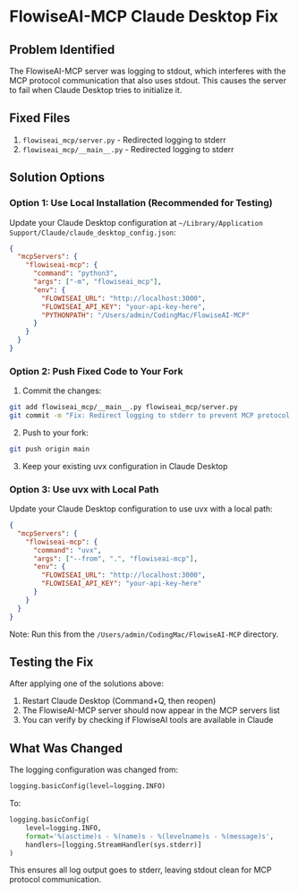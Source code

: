 # FlowiseAI-MCP Claude Desktop Fix

## Problem Identified
The FlowiseAI-MCP server was logging to stdout, which interferes with the MCP protocol communication that also uses stdout. This causes the server to fail when Claude Desktop tries to initialize it.

## Fixed Files
1. `flowiseai_mcp/server.py` - Redirected logging to stderr
2. `flowiseai_mcp/__main__.py` - Redirected logging to stderr

## Solution Options

### Option 1: Use Local Installation (Recommended for Testing)
Update your Claude Desktop configuration at `~/Library/Application Support/Claude/claude_desktop_config.json`:

```json
{
  "mcpServers": {
    "flowiseai-mcp": {
      "command": "python3",
      "args": ["-m", "flowiseai_mcp"],
      "env": {
        "FLOWISEAI_URL": "http://localhost:3000",
        "FLOWISEAI_API_KEY": "your-api-key-here",
        "PYTHONPATH": "/Users/admin/CodingMac/FlowiseAI-MCP"
      }
    }
  }
}
```

### Option 2: Push Fixed Code to Your Fork
1. Commit the changes:
```bash
git add flowiseai_mcp/__main__.py flowiseai_mcp/server.py
git commit -m "Fix: Redirect logging to stderr to prevent MCP protocol interference"
```

2. Push to your fork:
```bash
git push origin main
```

3. Keep your existing uvx configuration in Claude Desktop

### Option 3: Use uvx with Local Path
Update your Claude Desktop configuration to use uvx with a local path:

```json
{
  "mcpServers": {
    "flowiseai-mcp": {
      "command": "uvx",
      "args": ["--from", ".", "flowiseai-mcp"],
      "env": {
        "FLOWISEAI_URL": "http://localhost:3000",
        "FLOWISEAI_API_KEY": "your-api-key-here"
      }
    }
  }
}
```

Note: Run this from the `/Users/admin/CodingMac/FlowiseAI-MCP` directory.

## Testing the Fix
After applying one of the solutions above:

1. Restart Claude Desktop (Command+Q, then reopen)
2. The FlowiseAI-MCP server should now appear in the MCP servers list
3. You can verify by checking if FlowiseAI tools are available in Claude

## What Was Changed
The logging configuration was changed from:
```python
logging.basicConfig(level=logging.INFO)
```

To:
```python
logging.basicConfig(
    level=logging.INFO,
    format='%(asctime)s - %(name)s - %(levelname)s - %(message)s',
    handlers=[logging.StreamHandler(sys.stderr)]
)
```

This ensures all log output goes to stderr, leaving stdout clean for MCP protocol communication.